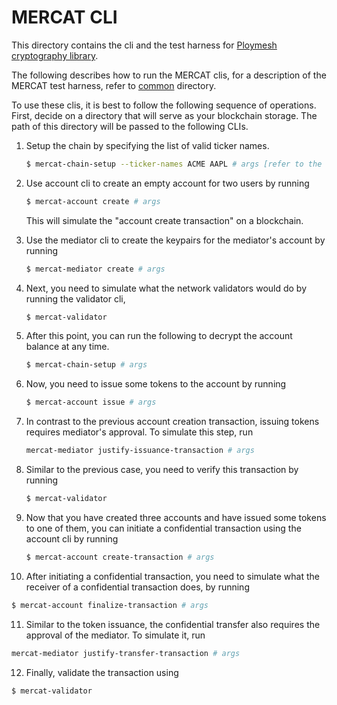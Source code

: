 # MERCAT CLI

This directory contains the cli and the test harness for [Ploymesh cryptography library][cryptography].

The following describes how to run the MERCAT clis, for a description of the MERCAT test harness, refer
to [common][harness] directory.

To use these clis, it is best to follow the following sequence of operations. First, decide on a directory
that will serve as your blockchain storage. The path of this directory will be passed to the following CLIs.

1. Setup the chain by specifying the list of valid ticker names.
   ```bash
   $ mercat-chain-setup --ticker-names ACME AAPL # args [refer to the cli's help for the most up to date list of arguments]
   ```

2. Use account cli to create an empty account for two users by running
   ```bash
   $ mercat-account create # args
   ```

   This will simulate the "account create transaction" on a blockchain.

3. Use the mediator cli to create the keypairs for the mediator's account by running
   ```bash
   $ mercat-mediator create # args
   ```

4. Next, you need to simulate what the network validators would do by running the validator cli,
   ```bash
   $ mercat-validator
   ```

5. After this point, you can run the following to decrypt the account balance at any time.
   ```bash
   $ mercat-chain-setup # args
   ```

6. Now, you need to issue some tokens to the account by running
   ```bash
   $ mercat-account issue # args
   ```

7. In contrast to the previous account creation transaction, issuing tokens requires mediator's approval.
   To simulate this step, run
   ```bash
   mercat-mediator justify-issuance-transaction # args
   ```

8. Similar to the previous case, you need to verify this transaction by running
   ```bash
   $ mercat-validator
   ```

9. Now that you have created three accounts and have issued some tokens to one of them,
   you can initiate a confidential transaction using the account cli by running
   ```bash
   $ mercat-account create-transaction # args
   ```

10. After initiating a confidential transaction, you need to simulate what the receiver of a confidential transaction
   does, by running
   ```bash
   $ mercat-account finalize-transaction # args
   ```

11. Similar to the token issuance, the confidential transfer also requires the approval of the mediator.
   To simulate it, run
   ```bash
   mercat-mediator justify-transfer-transaction # args
   ```

12. Finally, validate the transaction using
   ```bash
   $ mercat-validator
   ```


[cryptography]: https://github.com/PolymathNetwork/cryptography
[harness]: https://github.com/PolymathNetwork/crypto-framework/tree/master/mercat/common

